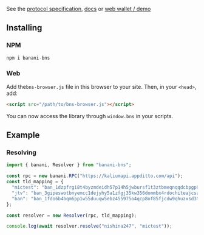 See the [protocol specification](bns_protocol.md), [docs](https://bns.prussia.dev) or [web wallet / demo](https://bns.prussia.dev/wallet)

## Installing

### NPM

```js
npm i banani-bns
```

### Web

Add the`bns-browser.js` file in this browser to your site. Then, in your `<head>`, add:

```html
<script src="/path/to/bns-browser.js"></script>
```

You can now access the library through `window.bns` in your scripts.

## Example

### Resolving

```js
import { banani, Resolver } from "banani-bns";

const rpc = new banani.RPC("https://kaliumapi.appditto.com/api");
const tld_mapping = {
  "mictest": "ban_1dzpfrgi8t4byzmdeidh57p14h5jwbursf1t3ztbmeqnqqdcbpgp9x8j3cw6",
  "jtv": "ban_3gipeswotbnyemcc1dejyhy5a1zfgj35kw356dommbx4rdochiteajcsay56",
  "ban": "ban_1fdo6b4bqm6pp1w55duuqw5ebz455975o4qcp8of85fjcdw9qhuzxsd3tjb9",
};

const resolver = new Resolver(rpc, tld_mapping);

console.log(await resolver.resolve("nishina247", "mictest"));
```

